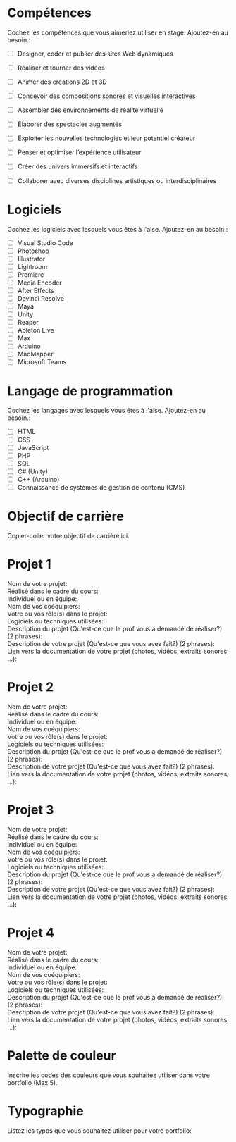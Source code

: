 # Compétences
Cochez les compétences que vous aimeriez utiliser en stage. Ajoutez-en au besoin.:     
- [ ] Designer, coder et publier des sites Web dynamiques    
- [ ] Réaliser et tourner des vidéos    
- [ ] Animer des créations 2D et 3D    
- [ ] Concevoir des compositions sonores et visuelles interactives    
- [ ] Assembler des environnements de réalité virtuelle    
- [ ] Élaborer des spectacles augmentés    
- [ ] Exploiter les nouvelles technologies et leur potentiel créateur    
- [ ] Penser et optimiser l’expérience utilisateur    
- [ ] Créer des univers immersifs et interactifs    
- [ ] Collaborer avec diverses disciplines artistiques ou interdisciplinaires    


# Logiciels 
Cochez les logiciels avec lesquels vous êtes à l'aise. Ajoutez-en au besoin.:     
- [ ] Visual Studio Code
- [ ] Photoshop
- [ ] Illustrator
- [ ] Lightroom
- [ ] Premiere
- [ ] Media Encoder
- [ ] After Effects
- [ ] Davinci Resolve
- [ ] Maya
- [ ] Unity
- [ ] Reaper
- [ ] Ableton Live
- [ ] Max
- [ ] Arduino
- [ ] MadMapper
- [ ] Microsoft Teams

# Langage de programmation
Cochez les langages avec lesquels vous êtes à l'aise. Ajoutez-en au besoin.:    
- [ ] HTML
- [ ] CSS
- [ ] JavaScript
- [ ] PHP
- [ ] SQL
- [ ] C# (Unity)
- [ ] C++ (Arduino)
- [ ] Connaissance de systèmes de gestion de contenu (CMS)

# Objectif de carrière
Copier-coller votre objectif de carrière ici. 

# Projet 1 
Nom de votre projet:     
Réalisé dans le cadre du cours:     
Individuel ou en équipe:    
Nom de vos coéquipiers:     
Votre ou vos rôle(s) dans le projet:     
Logiciels ou techniques utilisées:     
Description du projet (Qu'est-ce que le prof vous a demandé de réaliser?) (2 phrases):     
Description de votre projet (Qu'est-ce que vous avez fait?) (2 phrases):     
Lien vers la documentation de votre projet (photos, vidéos, extraits sonores, ...):     

# Projet 2 
Nom de votre projet:     
Réalisé dans le cadre du cours:     
Individuel ou en équipe:    
Nom de vos coéquipiers:     
Votre ou vos rôle(s) dans le projet:     
Logiciels ou techniques utilisées:     
Description du projet (Qu'est-ce que le prof vous a demandé de réaliser?) (2 phrases):     
Description de votre projet (Qu'est-ce que vous avez fait?) (2 phrases):     
Lien vers la documentation de votre projet (photos, vidéos, extraits sonores, ...):     



# Projet 3 
Nom de votre projet:     
Réalisé dans le cadre du cours:     
Individuel ou en équipe:    
Nom de vos coéquipiers:     
Votre ou vos rôle(s) dans le projet:     
Logiciels ou techniques utilisées:     
Description du projet (Qu'est-ce que le prof vous a demandé de réaliser?) (2 phrases):     
Description de votre projet (Qu'est-ce que vous avez fait?) (2 phrases):     
Lien vers la documentation de votre projet (photos, vidéos, extraits sonores, ...):     


# Projet 4
Nom de votre projet:     
Réalisé dans le cadre du cours:     
Individuel ou en équipe:    
Nom de vos coéquipiers:     
Votre ou vos rôle(s) dans le projet:     
Logiciels ou techniques utilisées:     
Description du projet (Qu'est-ce que le prof vous a demandé de réaliser?) (2 phrases):     
Description de votre projet (Qu'est-ce que vous avez fait?) (2 phrases):     
Lien vers la documentation de votre projet (photos, vidéos, extraits sonores, ...):     


# Palette de couleur
Inscrire les codes des couleurs que vous souhaitez utiliser dans votre portfolio (Max 5).

# Typographie
Listez les typos que vous souhaitez utiliser pour votre portfolio:     


